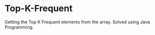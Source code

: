 # Top-K-Frequent
Getting the Top K Frequent elements from the array. Solved using Java Programming.
